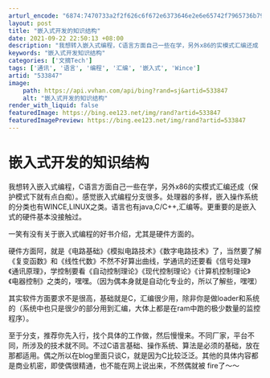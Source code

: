 ```yaml
---
arturl_encode: "6874:7470733a2f2f626c6f672e6373646e2e6e65742f7965736b79:31322f61727469636c652f64657461696c732f353333383437"
layout: post
title: "嵌入式开发的知识结构"
date: 2021-09-22 22:50:13 +08:00
description: "我想转入嵌入式编程，C语言方面自己一些在学，另外x86的实模式汇编还成（保护模式下就有点白痴）。感觉"
keywords: "嵌入式开发知识结构"
categories: ['文摘Tech']
tags: ['通讯', '语言', '编程', '汇编', '嵌入式', 'Wince']
artid: "533847"
image:
    path: https://api.vvhan.com/api/bing?rand=sj&artid=533847
    alt: "嵌入式开发的知识结构"
render_with_liquid: false
featuredImage: https://bing.ee123.net/img/rand?artid=533847
featuredImagePreview: https://bing.ee123.net/img/rand?artid=533847
---
```


# 嵌入式开发的知识结构

我想转入嵌入式编程，C语言方面自己一些在学，另外x86的实模式汇编还成（保护模式下就有点白痴）。感觉嵌入式编程分支很多。处理器的多样，嵌入操作系统的分类也有WINCE,LINUX之类。语言也有java,C/C++,汇编等。更重要的是嵌入式的硬件基本没接触过。
  
一笑有没有关于嵌入式编程的好书介绍，尤其是硬件方面的。
  
  
硬件方面阿，就是《电路基础》《模拟电路技术》《数字电路技术》了，当然要了解《复变函数》和《线性代数》不然不好算出曲线，学通讯的还要看《信号处理》《通讯原理》，学控制要看《自动控制理论》《现代控制理论》《计算机控制理论》《电器控制》之类的，嘿嘿。（因为偶本身就是自动化专业的，所以了解些，嘿嘿）
  
其实软件方面要求不是很高，基础就是C，汇编很少用，除非你是做loader和系统的（系统中也只是很少的部分用到汇编，大体上都是在ram中跑的极少数量的监控程序）。
  
至于分支，推荐你先入行，找个具体的工作做，然后慢慢来。不同厂家，平台不同，所涉及的技术就不同。不过C语言基础、操作系统、算法是必须的基础，放在那都适用。偶之所以在blog里面只谈C，就是因为C比较泛泛。其他的具体内容都是商业机密，即使偶很精通，也不能在网上说出来，不然偶就被 fire了～～
